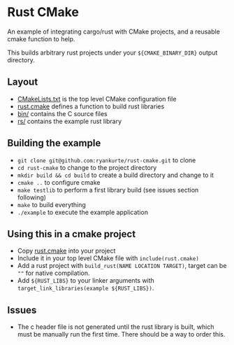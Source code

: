 # Rust CMake

An example of integrating cargo/rust with CMake projects, and a reusable cmake function to help.

This builds arbitrary rust projects under your `${CMAKE_BINARY_DIR}` output directory.

## Layout

- [CMakeLists.txt]() is the top level CMake configuration file
- [rust.cmake]() defines a function to build rust libraries
- [bin/]() contains the C source files
- [rs/]() contains the example rust library

## Building the example

- `git clone git@github.com:ryankurte/rust-cmake.git` to clone
- `cd rust-cmake` to change to the project directory
- `mkdir build && cd build` to create a build directory and change to it
- `cmake ..` to configure cmake
- `make testlib` to perform a first library build (see issues section following)
- `make` to build everything
- `./example` to execute the example application

## Using this in a cmake project

- Copy [rust.cmake]() into your project
- Include it in your top level CMake file with `include(rust.cmake)`
- Add a rust project with `build_rust(NAME LOCATION TARGET)`, target can be `""` for native compilation.
- Add `${RUST_LIBS}` to your linker arguments with `target_link_libraries(example ${RUST_LIBS})`.

## Issues
- The c header file is not generated until the rust library is built, which must be manually run the first time. There should be a way to order this.

